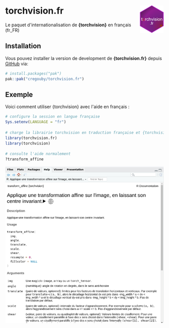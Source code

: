 # torchvision.fr <img src='images/logo-fr.png' align="right" style="width: 15%"/>

<!-- badges: start -->

<!-- badges: end -->

Le paquet d'internationalisation de **{torchvision}** en français (fr_FR)

## Installation

Vous pouvez installer la version de development de **{torchvision.fr}** depuis [GitHub](https://github.com/) via:

``` r
# install.packages("pak")
pak::pak("cregouby/torchvision.fr")
```

## Exemple

Voici comment utiliser {torchvision} avec l'aide en français :

``` r
# configure la session en langue française
Sys.setenv(LANGUAGE = "fr")

# charge la librairie torchvision en traduction française et {torchvision}
library(torchvision.fr)
library(torchvision)

# consulte l'aide normalement
?transform_affine
```

![exemple de page de documentation en français dans l'onglet Help de RStudio](images/clipboard-2721924466.png)
